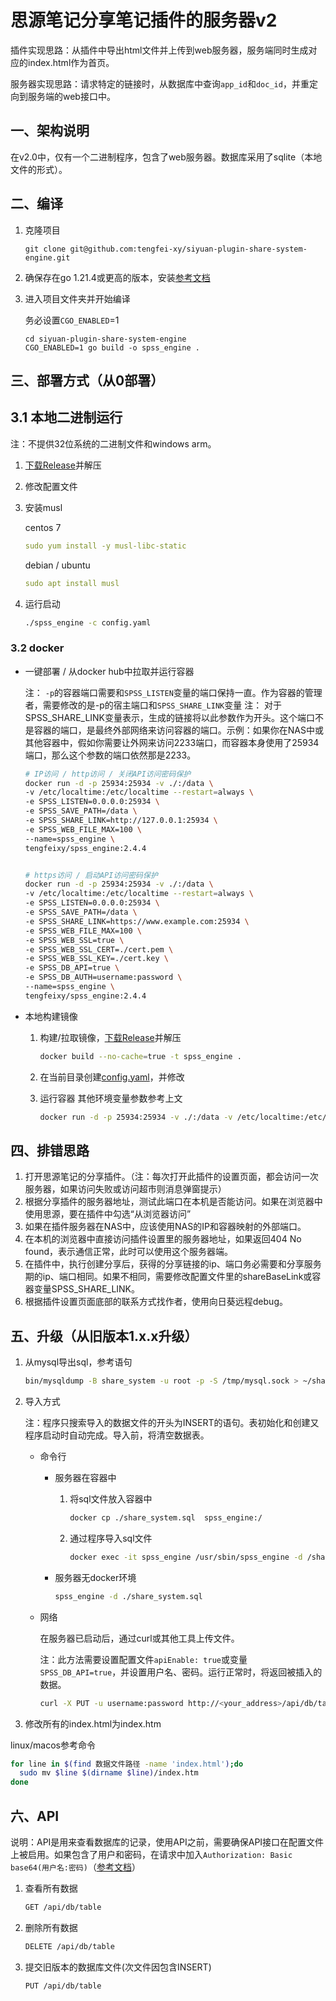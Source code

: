 # 思源笔记分享笔记插件的服务器v2

插件实现思路：从插件中导出html文件并上传到web服务器，服务端同时生成对应的index.html作为首页。

服务器实现思路：请求特定的链接时，从数据库中查询`app_id`和`doc_id`，并重定向到服务端的web接口中。

## 一、架构说明

在v2.0中，仅有一个二进制程序，包含了web服务器。数据库采用了sqlite（本地文件的形式）。

## 二、编译

1. 克隆项目

   ```text
   git clone git@github.com:tengfei-xy/siyuan-plugin-share-system-engine.git
   ```

2. 确保存在go 1.21.4或更高的版本，安装[参考文档](https://www.wolai.com/tengfei-xy/bjUcRE7tSsscWqpszDvbxx "参考文档")
3. 进入项目文件夹并开始编译

   务必设置`CGO_ENABLED`=1

   ```纯文本
   cd siyuan-plugin-share-system-engine
   CGO_ENABLED=1 go build -o spss_engine .
   ```

## 三、部署方式（从0部署）

## 3.1 本地二进制运行

注：不提供32位系统的二进制文件和windows arm。

1. [下载Release](https://github.com/tengfei-xy/siyuan-plugin-share-system-engine/releases "下载Release")并解压
2. 修改配置文件
3. 安装musl

   centos 7

   ```yaml
   sudo yum install -y musl-libc-static
   ```

   debian / ubuntu

   ```yaml
   sudo apt install musl
   ```

4. 运行启动

   ```bash
   ./spss_engine -c config.yaml
   ```

### 3.2 docker

- 一键部署 / 从docker hub中拉取并运行容器
  
  注： `-p`的容器端口需要和`SPSS_LISTEN`变量的端口保持一直。作为容器的管理者，需要修改的是-p的宿主端口和`SPSS_SHARE_LINK`变量
  注： 对于SPSS_SHARE_LINK变量表示，生成的链接将以此参数作为开头。这个端口不是容器的端口，是最终外部网络来访问容器的端口。示例：如果你在NAS中或其他容器中，假如你需要让外网来访问2233端口，而容器本身使用了25934端口，那么这个参数的端口依然那是2233。

  ```bash
  # IP访问 / http访问 / 关闭API访问密码保护
  docker run -d -p 25934:25934 -v ./:/data \
  -v /etc/localtime:/etc/localtime --restart=always \
  -e SPSS_LISTEN=0.0.0.0:25934 \
  -e SPSS_SAVE_PATH=/data \
  -e SPSS_SHARE_LINK=http://127.0.0.1:25934 \
  -e SPSS_WEB_FILE_MAX=100 \
  --name=spss_engine \
  tengfeixy/spss_engine:2.4.4


  # https访问 / 启动API访问密码保护
  docker run -d -p 25934:25934 -v ./:/data \
  -v /etc/localtime:/etc/localtime --restart=always \
  -e SPSS_LISTEN=0.0.0.0:25934 \
  -e SPSS_SAVE_PATH=/data \
  -e SPSS_SHARE_LINK=https://www.example.com:25934 \
  -e SPSS_WEB_FILE_MAX=100 \
  -e SPSS_WEB_SSL=true \
  -e SPSS_WEB_SSL_CERT=./cert.pem \
  -e SPSS_WEB_SSL_KEY=./cert.key \
  -e SPSS_DB_API=true \
  -e SPSS_DB_AUTH=username:password \
  --name=spss_engine \
  tengfeixy/spss_engine:2.4.4
  ```

- 本地构建镜像
  1. 构建/拉取镜像，[下载Release](https://github.com/tengfei-xy/siyuan-plugin-share-system-engine/releases "下载Release")并解压

      ```bash
      docker build --no-cache=true -t spss_engine .
      ```

  2. 在当前目录创建[config.yaml](https://raw.githubusercontent.com/tengfei-xy/siyuan-plugin-share-system-engine/refs/heads/main/config.yaml "config.yaml")，并修改
  3. 运行容器
     其他环境变量参数参考上文

     ```bash
     docker run -d -p 25934:25934 -v ./:/data -v /etc/localtime:/etc/localtime --restart=always --name=spss_engine spss_engine
     ```

## 四、排错思路

1. 打开思源笔记的分享插件。（注：每次打开此插件的设置页面，都会访问一次服务器，如果访问失败或访问超市则消息弹窗提示）
2. 根据分享插件的服务器地址，测试此端口在本机是否能访问。如果在浏览器中使用思源，要在插件中勾选“从浏览器访问”
3. 如果在插件服务器在NAS中，应该使用NAS的IP和容器映射的外部端口。
4. 在本机的浏览器中直接访问插件设置里的服务器地址，如果返回404 No found，表示通信正常，此时可以使用这个服务器端。
5. 在插件中，执行创建分享后，获得的分享链接的ip、端口务必需要和分享服务期的ip、端口相同。如果不相同，需要修改配置文件里的shareBaseLink或容器变量SPSS_SHARE_LINK。
6. 根据插件设置页面底部的联系方式找作者，使用向日葵远程debug。

## 五、升级（从旧版本1.x.x升级）

1. 从mysql导出sql，参考语句

   ```bash
   bin/mysqldump -B share_system -u root -p -S /tmp/mysql.sock > ~/share_system.sql
   ```

2. 导入方式

   注：程序只搜索导入的数据文件的开头为INSERT的语句。表初始化和创建又程序启动时自动完成。导入前，将清空数据表。
   - 命令行
     - 服务器在容器中
       1. 将sql文件放入容器中

          ```bash
          docker cp ./share_system.sql  spss_engine:/
          ```

       2. 通过程序导入sql文件

          ```bash
          docker exec -it spss_engine /usr/sbin/spss_engine -d /share_system.sql
          ```

     - 服务器无docker环境

       ```bash
       spss_engine -d ./share_system.sql
       ```

   - 网络

     在服务器已启动后，通过curl或其他工具上传文件。

     注：此方法需要设置配置文件`apiEnable: true`或变量`SPSS_DB_API=true`，并设置用户名、密码。运行正常时，将返回被插入的数据。

     ```bash
     curl -X PUT -u username:password http://<your_address>/api/db/table -F "file=@share_system.sql"
     ```

3. 修改所有的index.html为index.htm

  linux/macos参考命令

  ```bash
  for line in $(find 数据文件路径 -name 'index.html');do
    sudo mv $line $(dirname $line)/index.htm
  done

  ```

## 六、API

说明：API是用来查看数据库的记录，使用API之前，需要确保API接口在配置文件上被启用。如果包含了用户和密码，在请求中加入`Authorization: Basic base64(用户名:密码)`（[参考文档](https://apifox.com/help/auth/basic-auth/)）

1. 查看所有数据

   ```txt
   GET /api/db/table
   ```

2. 删除所有数据

   ```txt
   DELETE /api/db/table
   ```

3. 提交旧版本的数据库文件(次文件因包含INSERT)

   ```txt
   PUT /api/db/table
   ```
